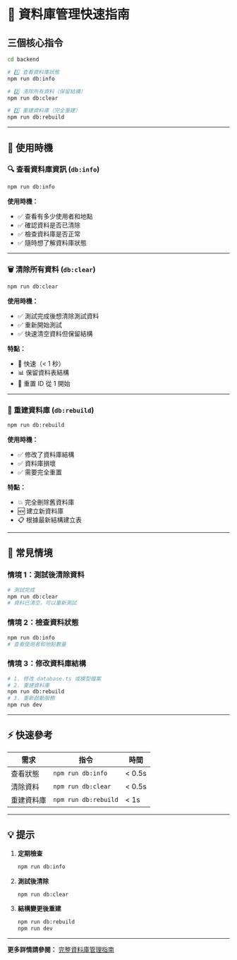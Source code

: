 # 🚀 資料庫管理快速指南

## 三個核心指令

```bash
cd backend

# 1️⃣ 查看資料庫狀態
npm run db:info

# 2️⃣ 清除所有資料（保留結構）
npm run db:clear

# 3️⃣ 重建資料庫（完全重建）
npm run db:rebuild
```

---

## 📝 使用時機

### 🔍 查看資料庫資訊 (`db:info`)
```bash
npm run db:info
```
**使用時機：**
- ✅ 查看有多少使用者和地點
- ✅ 確認資料是否已清除
- ✅ 檢查資料庫是否正常
- ✅ 隨時想了解資料庫狀態

---

### 🗑️ 清除所有資料 (`db:clear`)
```bash
npm run db:clear
```
**使用時機：**
- ✅ 測試完成後想清除測試資料
- ✅ 重新開始測試
- ✅ 快速清空資料但保留結構

**特點：**
- 🚀 快速（< 1 秒）
- 📊 保留資料表結構
- 🔄 重置 ID 從 1 開始

---

### 🔄 重建資料庫 (`db:rebuild`)
```bash
npm run db:rebuild
```
**使用時機：**
- ✅ 修改了資料庫結構
- ✅ 資料庫損壞
- ✅ 需要完全重置

**特點：**
- 💥 完全刪除舊資料庫
- 🆕 建立新資料庫
- 📋 根據最新結構建立表

---

## 🎯 常見情境

### 情境 1：測試後清除資料
```bash
# 測試完成
npm run db:clear
# 資料已清空，可以重新測試
```

### 情境 2：檢查資料狀態
```bash
npm run db:info
# 查看使用者和地點數量
```

### 情境 3：修改資料庫結構
```bash
# 1. 修改 database.ts 或模型檔案
# 2. 重建資料庫
npm run db:rebuild
# 3. 重新啟動服務
npm run dev
```

---

## ⚡ 快速參考

| 需求 | 指令 | 時間 |
|------|------|------|
| 查看狀態 | `npm run db:info` | < 0.5s |
| 清除資料 | `npm run db:clear` | < 0.5s |
| 重建資料庫 | `npm run db:rebuild` | < 1s |

---

## 💡 提示

1. **定期檢查**
   ```bash
   npm run db:info
   ```

2. **測試後清除**
   ```bash
   npm run db:clear
   ```

3. **結構變更後重建**
   ```bash
   npm run db:rebuild
   npm run dev
   ```

---

**更多詳情請參閱：** [完整資料庫管理指南](./DATABASE_MANAGEMENT.md)

